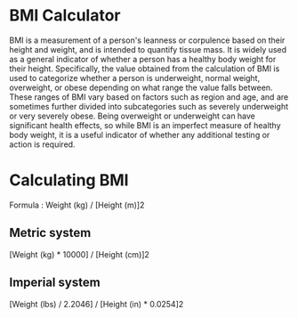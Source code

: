 # BMI Calculator

BMI is a measurement of a person's leanness or corpulence based on their height and weight, and is intended to quantify tissue mass. It is widely used as a general indicator of whether a person has a healthy body weight for their height. Specifically, the value obtained from the calculation of BMI is used to categorize whether a person is underweight, normal weight, overweight, or obese depending on what range the value falls between. These ranges of BMI vary based on factors such as region and age, and are sometimes further divided into subcategories such as severely underweight or very severely obese. Being overweight or underweight can have significant health effects, so while BMI is an imperfect measure of healthy body weight, it is a useful indicator of whether any additional testing or action is required. 


# Calculating BMI 

Formula : Weight (kg) / [Height (m)]2

## Metric system

[Weight (kg) * 10000] / [Height (cm)]2 

## Imperial system

[Weight (lbs) / 2.2046] / [Height (in) * 0.0254]2
